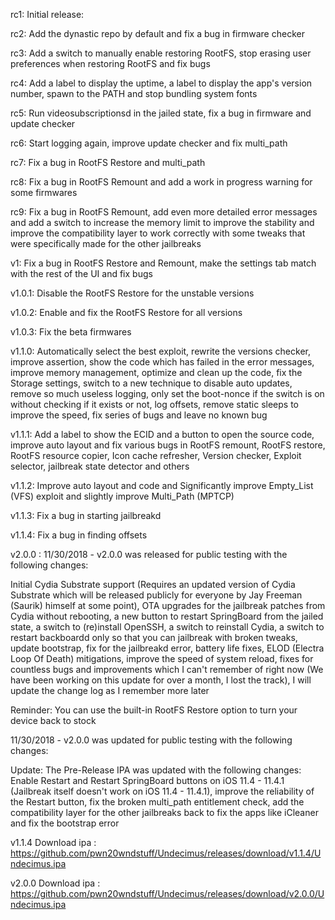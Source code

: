 rc1: Initial release:

rc2: Add the dynastic repo by default and fix a bug in firmware checker

rc3: Add a switch to manually enable restoring RootFS, stop erasing user preferences when restoring RootFS and fix bugs

rc4: Add a label to display the uptime, a label to display the app's version number, spawn to the PATH and stop bundling system fonts

rc5: Run videosubscriptionsd in the jailed state, fix a bug in firmware and update checker

rc6: Start logging again, improve update checker and fix multi_path

rc7: Fix a bug in RootFS Restore and multi_path

rc8: Fix a bug in RootFS Remount and add a work in progress warning for some firmwares

rc9: Fix a bug in RootFS Remount, add even more detailed error messages and add a switch to increase the memory limit to improve the stability and improve the compatibility layer to work correctly with some tweaks that were specifically made for the other jailbreaks

v1: Fix a bug in RootFS Restore and Remount, make the settings tab match with the rest of the UI and fix bugs

v1.0.1: Disable the RootFS Restore for the unstable versions

v1.0.2: Enable and fix the RootFS Restore for all versions

v1.0.3: Fix the beta firmwares

v1.1.0: Automatically select the best exploit, rewrite the versions checker, improve assertion, show the code which has failed in the error messages, improve memory management, optimize and clean up the code, fix the Storage settings, switch to a new technique to disable auto updates, remove so much useless logging, only set the boot-nonce if the switch is on without checking if it exists or not, log offsets, remove static sleeps to improve the speed, fix series of bugs and leave no known bug

v1.1.1: Add a label to show the ECID and a button to open the source code, improve auto layout and fix various bugs in RootFS remount, RootFS restore, RootFS resource copier, Icon cache refresher, Version checker, Exploit selector, jailbreak state detector and others

v1.1.2: Improve auto layout and code and Significantly improve Empty_List (VFS) exploit and slightly improve Multi_Path (MPTCP)

v1.1.3: Fix a bug in starting jailbreakd

v1.1.4: Fix a bug in finding offsets 

v2.0.0 : 11/30/2018 - v2.0.0 was released for public testing with the following changes:

Initial Cydia Substrate support (Requires an updated version of Cydia Substrate which will be released publicly for everyone by Jay Freeman (Saurik) himself at some point), OTA upgrades for the jailbreak patches from Cydia without rebooting, a new button to restart SpringBoard from the jailed state, a switch to (re)install OpenSSH, a switch to reinstall Cydia, a switch to restart backboardd only so that you can jailbreak with broken tweaks, update bootstrap, fix for the jailbreakd error, battery life fixes, ELOD (Electra Loop Of Death) mitigations, improve the speed of system reload, fixes for countless bugs and improvements which I can't remember of right now (We have been working on this update for over a month, I lost the track), I will update the change log as I remember more later

Reminder: You can use the built-in RootFS Restore option to turn your device back to stock

11/30/2018 - v2.0.0 was updated for public testing with the following changes:

Update: The Pre-Release IPA was updated with the following changes: Enable Restart and Restart SpringBoard buttons on iOS 11.4 - 11.4.1 (Jailbreak itself doesn't work on iOS 11.4 - 11.4.1), improve the reliability of the Restart button, fix the broken multi_path entitlement check, add the compatibility layer for the other jailbreaks back to fix the apps like iCleaner and fix the bootstrap error


v1.1.4 Download ipa : https://github.com/pwn20wndstuff/Undecimus/releases/download/v1.1.4/Undecimus.ipa

v2.0.0 Download ipa : https://github.com/pwn20wndstuff/Undecimus/releases/download/v2.0.0/Undecimus.ipa


